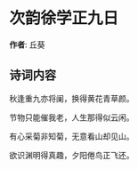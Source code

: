 # 次韵徐学正九日

**作者**: 丘葵

## 诗词内容

秋逢重九亦将阑，换得黄花青草颜。

节物只能催我老，人生那得似云闲。

有心采菊非知菊，无意看山却见山。

欲识渊明得真趣，夕阳倦鸟正飞还。

